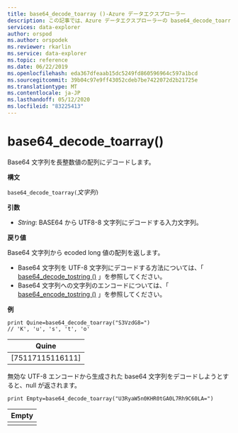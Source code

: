 ```yaml
---
title: base64_decode_toarray ()-Azure データエクスプローラー
description: この記事では、Azure データエクスプローラーの base64_decode_toarray () について説明します。
services: data-explorer
author: orspod
ms.author: orspodek
ms.reviewer: rkarlin
ms.service: data-explorer
ms.topic: reference
ms.date: 06/22/2019
ms.openlocfilehash: eda367dfeaab15dc5249fd860596964c597a1bcd
ms.sourcegitcommit: 39b04c97e9ff43052cdeb7be7422072d2b21725e
ms.translationtype: MT
ms.contentlocale: ja-JP
ms.lasthandoff: 05/12/2020
ms.locfileid: "83225413"
---
```

# <a name="base64_decode_toarray"></a>base64_decode_toarray()

Base64 文字列を長整数値の配列にデコードします。

**構文**

`base64_decode_toarray(`*文字列*`)`

**引数**

* *String*: BASE64 から UTF8-8 文字列にデコードする入力文字列。

**戻り値**

Base64 文字列から ecoded long 値の配列を返します。

* Base64 文字列を UTF-8 文字列にデコードする方法については、「 [base64_decode_tostring ()](base64_decode_tostringfunction.md) 」を参照してください。
* Base64 文字列への文字列のエンコードについては、「 [base64_encode_tostring ()](base64_encode_tostringfunction.md) 」を参照してください。

**例**

<!-- csl: https://help.kusto.windows.net:443/Samples -->
```kusto
print Quine=base64_decode_toarray("S3VzdG8=")  
// 'K', 'u', 's', 't', 'o'
```

|Quine|
|-----|
|[75117115116111]|

無効な UTF-8 エンコードから生成された base64 文字列をデコードしようとすると、null が返されます。

<!-- csl: https://help.kusto.windows.net:443/Samples -->
```kusto
print Empty=base64_decode_toarray("U3RyaW5n0KHR0tGA0L7Rh9C60LA=")
```

|Empty|
|-----|
||
